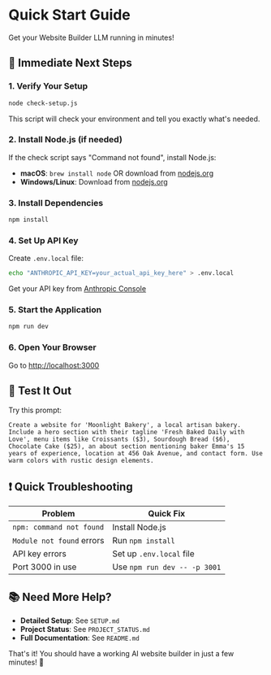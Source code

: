 # Quick Start Guide

Get your Website Builder LLM running in minutes!

## 🚀 Immediate Next Steps

### 1. Verify Your Setup
```bash
node check-setup.js
```
This script will check your environment and tell you exactly what's needed.

### 2. Install Node.js (if needed)
If the check script says "Command not found", install Node.js:
- **macOS**: `brew install node` OR download from [nodejs.org](https://nodejs.org/)
- **Windows/Linux**: Download from [nodejs.org](https://nodejs.org/)

### 3. Install Dependencies
```bash
npm install
```

### 4. Set Up API Key
Create `.env.local` file:
```bash
echo "ANTHROPIC_API_KEY=your_actual_api_key_here" > .env.local
```
Get your API key from [Anthropic Console](https://console.anthropic.com/)

### 5. Start the Application
```bash
npm run dev
```

### 6. Open Your Browser
Go to [http://localhost:3000](http://localhost:3000)

## 🧪 Test It Out

Try this prompt:
```
Create a website for 'Moonlight Bakery', a local artisan bakery. Include a hero section with their tagline 'Fresh Baked Daily with Love', menu items like Croissants ($3), Sourdough Bread ($6), Chocolate Cake ($25), an about section mentioning baker Emma's 15 years of experience, location at 456 Oak Avenue, and contact form. Use warm colors with rustic design elements.
```

## ❗ Quick Troubleshooting

| Problem | Quick Fix |
|---------|-----------|
| `npm: command not found` | Install Node.js |
| `Module not found` errors | Run `npm install` |
| API key errors | Set up `.env.local` file |
| Port 3000 in use | Use `npm run dev -- -p 3001` |

## 📚 Need More Help?

- **Detailed Setup**: See `SETUP.md`
- **Project Status**: See `PROJECT_STATUS.md`
- **Full Documentation**: See `README.md`

That's it! You should have a working AI website builder in just a few minutes! 🎉 